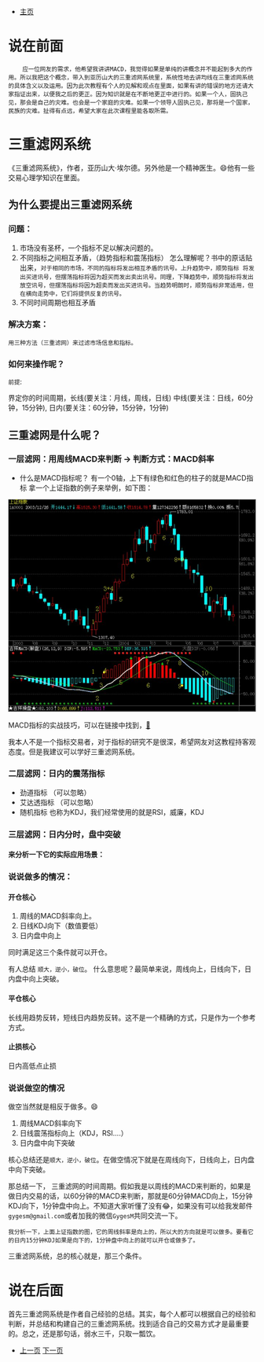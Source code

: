 - [主页](../README.md)

# 说在前面
        应一位网友的需求，他希望我讲讲MACD，我觉得如果是单纯的讲概念并不能起到多大的作用。所以我把这个概念，带入到亚历山大的三重滤网系统里，系统性地去讲均线在三重滤网系统的具体含义以及运用。因为此次教程有个人的见解和观点在里面，如果有讲的错误的地方还请大家指证出来，以便我之后的更正。因为知识就是在不断地更正中进行的。如果一个人，固执己见，那会是自己的灾难。也会是一个家庭的灾难。如果一个领导人固执己见，那将是一个国家，民族的灾难。扯得有点远，希望大家在此次课程里能各取所需。

# 三重滤网系统

《三重滤网系统》，作者，亚历山大·埃尔德。另外他是一个精神医生。😄他有一些交易心理学知识在里面。

## 为什么要提出三重滤网系统

### 问题：

1. 市场没有圣杯，一个指标不足以解决问题的。
2. 不同指标之间相互矛盾，（趋势指标和震荡指标）
怎么理解呢？书中的原话贴出来，`对于相同的市场，不同的指标将发出相互矛盾的讯号。上升趋势中，顺势指标 将发出买进讯号，但摆荡指标将因为超买而发出卖出讯号。同理，下降趋势中，顺势指标将发出放空讯号，但摆荡指标将因为超卖而发出买进讯号。当趋势明朗时，顺势指标非常适用，但在横向走势中，它们将提供反复的讯号。`
3. 不同时间周期也相互矛盾

### 解决方案：

`用三种方法（三重滤网）来过滤市场信息和指标。`

### 如何来操作呢？

`前提`:

界定你的时间周期，长线(要关注：月线，周线，日线)
中线(要关注：日线，60分钟，15分钟), 日内(要关注：60分钟，15分钟，1分钟)

## 三重滤网是什么呢？

### 一层滤网：用周线MACD来判断 -> 判断方式：MACD斜率

- 什么是MACD指标呢？
有一个0轴，上下有绿色和红色的柱子的就是MACD指标
拿一个上证指数的例子来举例，如下图：

![Image](../assets/img/平滑异同移动平均线.png)

MACD指标的实战技巧，可以在链接中找到，[🔗](https://wiki.mbalib.com/wiki/%E5%B9%B3%E6%BB%91%E5%BC%82%E5%90%8C%E7%A7%BB%E5%8A%A8%E5%B9%B3%E5%9D%87%E7%BA%BF)

我本人不是一个指标交易者，对于指标的研究不是很深，希望网友对这教程持客观态度。但是我建议可以学好三重滤网系统。

### 二层滤网：日内的震荡指标
- 劲道指标 （可以忽略）
- 艾达透指标 （可以忽略）
- 随机指标 也称为KDJ，我们经常使用的就是RSI，威廉，KDJ

### 三层滤网：日内分时，盘中突破

#### 来分析一下它的实际应用场景：

### 说说做多的情况：

#### 开仓核心
1. 周线的MACD斜率向上。
2. 日线KDJ向下（数值要低）
3. 日内盘中向上

同时满足这三个条件就可以开仓。

有人总结 `顺大，逆小，破位`。 什么意思呢？最简单来说，周线向上，日线向下，日内盘中向上突破。

#### 平仓核心

长线用趋势反转，短线日内趋势反转。这不是一个精确的方式，只是作为一个参考方式。

#### 止损核心

日内高低点止损

### 说说做空的情况

做空当然就是相反于做多。😄

1. 周线MACD斜率向下
2. 日线震荡指标向上（KDJ，RSI....）
3. 日内盘中向下突破

核心总结还是`顺大，逆小，破位`。在做空情况下就是在周线向下，日线向上，日内盘中向下突破。


那总结一下， 三重滤网的时间周期。假如我是以周线的MACD来判断的，如果是做日内交易的话，以60分钟的MACD来判断，那就是60分钟MACD向上，15分钟KDJ向下，1分钟盘中向上。不知道大家听懂了没有😂，如果没有可以给我发邮件`gygesm@gmail.com`或者加我的微信`GygesM`共同交流一下。

`我分析一下，上面上证指数的图，它的周线斜率是向上的，所以大的方向就是可以做多。要看它的日内15分钟KDJ如果是向下的，1分钟盘中向上的就可以开仓或做多了。`

三重滤网系统，总的核心就是，那三个条件。


# 说在后面

首先三重滤网系统是作者自己经验的总结。其实，每个人都可以根据自己的经验和判断，并总结和构建自己的三重滤网系统。找到适合自己的交易方式才是最重要的。总之，还是那句话，弱水三千，只取一瓢饮。

- [上一页](./什么是亚当理论亚当心法.md) [下一页](./什么是三重滤网系统.md)